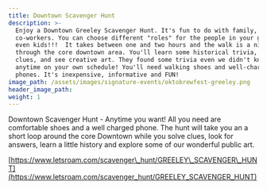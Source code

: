 ```yaml
---
title: Downtown Scavenger Hunt
description: >-
  Enjoy a Downtown Greeley Scavenger Hunt. It's fun to do with family, friends,
  co-workers. You can choose different "roles" for the people in your group -
  even kids!!!  It takes between one and two hours and the walk is a nice loop
  through the core downtown area. You'll learn some historical trivia, solve
  clues, and see creative art. They found some trivia even we didn't know!!! Go
  anytime on your own schedule! You'll need walking shoes and well-charged
  phones. It's inexpensive, informative and FUN!
image_path: /assets/images/signature-events/oktobrewfest-greeley.png
header_image_path:
weight: 1
---
```


Downtown Scavenger Hunt - Anytime you want! All you need are comfortable shoes and a well charged phone. The hunt will take you an a short loop around the core Downtown while you solve clues, look for answers, learn a little history and explore some of our wonderful public art.

[https://www.letsroam.com/scavenger\_hunt/GREELEY\_SCAVENGER\_HUNT](https://www.letsroam.com/scavenger_hunt/GREELEY_SCAVENGER_HUNT)